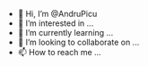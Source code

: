 - 👋 Hi, I’m @AndruPicu
- 👀 I’m interested in ...
- 🌱 I’m currently learning ...
- 💞️ I’m looking to collaborate on ...
- 📫 How to reach me ...

<!---
AndruPicu/AndruPicu is a ✨ special ✨ repository because its `README.md` (this file) appears on your GitHub profile.
You can click the Preview link to take a look at your changes.
--->
